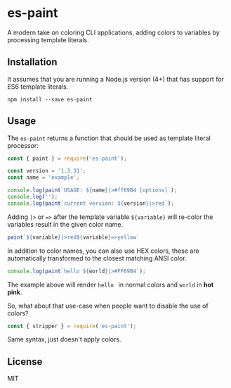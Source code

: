 # es-paint

A modern take on coloring CLI applications, adding colors to variables by
processing template literals.

## Installation

It assumes that you are running a Node.js version (4+) that has support for ES6
template literals.

```
npm install --save es-paint
```

## Usage

The `es-paint` returns a function that should be used as template literal
processor:

```js
const { paint } = require('es-paint');

const version = '1.3.31';
const name = 'example';

console.log(paint`USAGE: ${name}|>#ff69B4 [options]`);
console.log('');
console.log(paint`current version: ${version}|>red`);
```

Adding `|>` or `=>` after the template variable `${variable}` will re-color the
variables result in the given color name.

```js
paint`${variable}|>red${variable}=>yellow`
```

In addition to color names, you can also use HEX colors, these are
automatically transformed to the closest matching ANSI color.

```js
console.log(paint`hello ${world}|>#FF69B4`);
```

The example above will render `hello ` in normal colors and `world` in
**hot pink**.

So, what about that use-case when people want to disable the use of colors?

```js
const { stripper } = require('es-paint');
```

Same syntax, just doesn't apply colors.

## License

MIT
